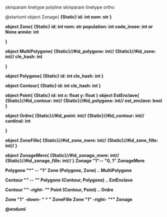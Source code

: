 skinparam linetype polyline
skinparam linetype ortho

@startuml
object Zonage{
<b> {Static} id: int
nom: str
}

object Zone{
<b> {Static} id: int 
nom: str
population: int
code_insee: int or None
année: int

}

object MultiPolygone{
{Static}//#id_polygone: int//
{Static}//#id_zone: int//
cle_hash: int

}



object Polygone{
<b> {Static} id: int
cle_hash: int
}

object Contour{
<b> {Static} id: int
cle_hash: int
}

object Point{
<b> {Static} id: int
x: float
y: float
}
object EstEnclave{
{Static}//#id_contour: int//
{Static}//#id_polygone: int//
est_enclave: bool
}

object Ordre{
{Static}//#id_point: int//
{Static}//#id_contour: int//
cardinal: int

}

object ZoneFille{
{Static}//#id_zone_mere: int//
{Static}//#id_zone_fille: int//
}

object ZonageMere{
{Static}//#id_zonage_mere: int//
{Static}//#id_zonage_fille: int//
}
Zonage "1"-- "0, 1" ZonageMere

Polygone "*" -- "1" Zone
(Polygone, Zone) .. MultiPolygone

Contour "*" -- "*" Polygone
(Contour, Polygone) .. EstEnclave

Contour "*" -right- "*" Point
(Contour, Point) .. Ordre

Zone "1" -down- " * " ZoneFille
Zone "1" -right- "*" Zonage


@enduml